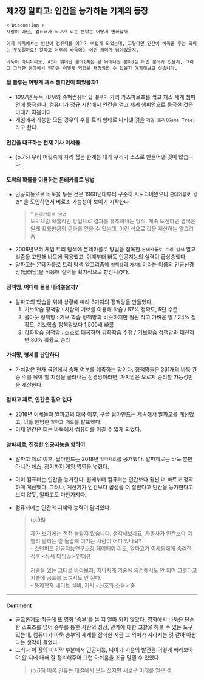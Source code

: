 ## 제2장 알파고: 인간을 능가하는 기계의 등장

```
< Discussion >
사람이 아닌, 컴퓨터가 최고가 되는 분야는 어떻게 변화할까.

이제 바둑에서는 인간이 컴퓨터를 이기기 어렵게 되었는데, 그렇다면 인간이 바둑을 두는 의미는 무엇일까요? 알파고 이후의 바둑에는 어떤 의미가 남아있을지.

바둑이 아니더라도, AI가 뛰어난 분야(혹은 곧 뛰어나질 분야)는 어떤 분야가 있을지, 그리고 그러한 분야에서 인간은 어떻게 역할을 재정의할 수 있을지 얘기해보고 싶습니다.
```

#### 딥 블루는 어떻게 체스 챔피언이 되었을까?

- 1997년 뉴욕, IBM의 슈퍼컴퓨터 `딥 블루`가 가리 카스파로프를 꺾고 체스 세계 챔피언에 등극한다. 컴퓨터가 정규 시합에서 인간을 꺾고 세계 챔피언으로 등극한 것은 이때가 처음이다.
- 게임에서 가능한 모든 경우의 수를 트리 형태로 나타낸 것을 `게임 트리(Game Tree)`라고 한다.

#### 인간을 대표하는 천재 기사 이세돌

- (p.75) 우리 머릿속에 자리 잡은 한계는 대개 우리가 스스로 만들어낸 것이 많습니다.

#### 도박의 확률을 이용하는 몬테카를로 방법

- 인공지능으로 바둑을 두는 것은 1960년대부터 꾸준히 시도되어왔으나 `몬테카를로 방법`\* 을 도입하면서 비로소 가능성이 보이기 시작한다
  > \* `몬테카를로 방법`<br/>
  > 도박처럼 확률적인 방법으로 결과를 유추해내는 방식. 계속 도전하면 결국은 원래 확률만큼의 결과를 얻을 수 있는데, 이런 식으로 값을 계산하는 알고리즘
- 2006년부터 게임 트리 탐색에 몬테카를로 방법을 접목한 `몬테카를로 트리 탐색` 알고리즘을 고안해 바둑에 적용했고, 이때부터 바둑 인공지능의 실력이 급상승했다.
- 알파고는 몬테카를로 트리 탐색 알고리즘에 `정책망`과 `가치망`이라는 이름의 인공신경망(딥러닝)을 적용해 실력을 획기적으로 향상시켰다.

#### 정책망, 어디에 돌을 내려놓을까?

- 알파고의 학습을 위해 상황에 따라 3가지의 정책망을 만들었다.
  1. 기보학습 정책망 : 사람의 기보를 이용해 학습 / 57% 정확도, 5단 수준
  2. 롤아웃 정책망 : 기보 학습 정책망과 비슷하지만 훨씬 작고 가벼운 망 / 24% 정확도, 기보학습 정책망보다 1,500배 빠름
  3. 강화학습 정책망 : 스스로 대국하며 강화학습 수행 / 기보학습 정책망과 대전하면 80% 확률로 승리

#### 가치망, 형세를 판단하다

- 가치망은 현재 국면에서 승패 여부를 예측하는 망이다. 정책망들은 361개의 바둑 칸 중 수를 둬야 할 지점을 골라내는 신경망이라면, 가치망은 오로지 승리할 가능성만을 계산한다.

#### 알파고 제로, 인간은 필요 없다

- 2016년 이세돌과 알파고의 대국 이후, 구글 딥마인드는 계속해서 알파고를 개선했고, 이를 반영한 `알파고 제로`를 발표했다.
- 이제 인간은 더는 바둑에서 컴퓨터를 이길 수 없게 되었다.

#### 알파제로, 진정한 인공지능을 향하어

- 알파고 제로 이후, 딥마인드는 2018년 `알파제로`를 공개했다. 알파제로는 바둑 뿐만 아니라 체스, 장기까지 게임 영역을 넓혔다.
- 이미 컴퓨터는 인간을 능가한다. 원래부터 컴퓨터는 인간보다 훨씬 더 빠르고 정확하게 계산했다. 그러나, 계산기가 인간보다 곱셈을 더 잘한다고 인간을 능가한다고 보지 않듯, 알파고도 마찬가지다.
- 컴퓨터에는 인간의 지혜와 능력이 담겨있다.

  > (p.98)<br/><br/>
  > 제가 보기에는 전혀 놀랍지 않습니다. 생각해보세요. 자동차가 인간보다 더 빨리 달리는 걸 놀랍게 여기는 사람이 어디 있나요?<br/>\- 스탠퍼드 인공지능연구소장 페이페이 리도, 알파고가 이세돌에게 승리한 직후 <뉴욕 타임스> 인터뷰<br/><br/>
  > 기술을 있는 그대로 바라보라, 지나치게 기술에 의존해서도 안 되며 그렇다고 기술에 공포를 느껴서도 안 된다.<br/>\- 통계학자 네이트 실버, 저서 <신호와 소음> 중

---

#### Comment

- 공교롭게도 최근에 또 영화 '승부'를 본 지 얼마 되지 않았다. 영화에서 바둑은 단순한 스포츠를 넘어 승부를 통한 사람의 성장, 관계에 대한 고찰을 해볼 수 있는 도구였는데, 컴퓨터가 바둑 승부의 세계를 잠식한 지금 그 의미가 사라지는 것 같아 아쉽다는 생각이 들었다.
- 그러나 이 장의 마지막 부분에서 인공지능, 나아가 기술의 발전을 어떻게 바라보아야 할 지에 대해 잘 정리해주어 그런 아쉬움을 조금 달랠 수 있었다.
  > (p.66) 비록 인류는 대결에서 모두 졌지만 새로운 미래를 얻은 셈
